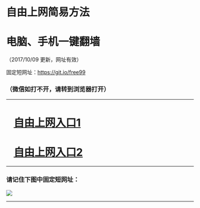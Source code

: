 ﻿# 自由上网简易方法

# 电脑、手机一键翻墙

（2017/10/09 更新，网址有效）

固定短网址：https://git.io/free99

### （微信如打不开，请转到浏览器打开）


***





# &nbsp;&nbsp; <a href="http://ft991525909.fwq-tz-1001.info/fwqtz01.html?t=100900132589 " target="_blank">自由上网入口1</a>
# &nbsp;&nbsp; <a href="http://ft880711129.fwq-tz-1002.info/fwqtz02.html?t=100900114787 " target="_blank">自由上网入口2</a>
***

### 请记住下图中固定短网址：

<img src="https://s3-us-west-2.amazonaws.com/fwq-1001/yjfq-20170905okok.png" /> 


***

